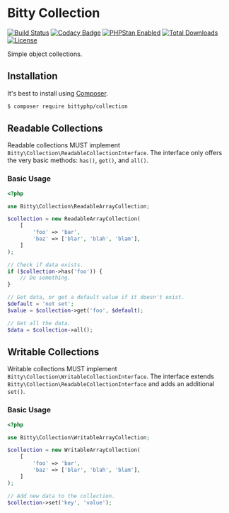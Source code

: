 # Bitty Collection

[![Build Status](https://travis-ci.org/bittyphp/collection.svg?branch=master)](https://travis-ci.org/bittyphp/collection)
[![Codacy Badge](https://api.codacy.com/project/badge/Coverage/4af9a543ef534b0986e8c30a23b7ebd5)](https://www.codacy.com/app/bittyphp/collection)
[![PHPStan Enabled](https://img.shields.io/badge/PHPStan-enabled-brightgreen.svg?style=flat)](https://github.com/phpstan/phpstan)
[![Total Downloads](https://poser.pugx.org/bittyphp/collection/downloads)](https://packagist.org/packages/bittyphp/collection)
[![License](https://poser.pugx.org/bittyphp/collection/license)](https://packagist.org/packages/bittyphp/collection)

Simple object collections.

## Installation

It's best to install using [Composer](https://getcomposer.org/).

```sh
$ composer require bittyphp/collection
```

## Readable Collections

Readable collections MUST implement `Bitty\Collection\ReadableCollectionInterface`. The interface only offers the very basic methods: `has()`, `get()`, and `all()`.

### Basic Usage

```php
<?php

use Bitty\Collection\ReadableArrayCollection;

$collection = new ReadableArrayCollection(
    [
        'foo' => 'bar',
        'baz' => ['blar', 'blah', 'blam'],
    ]
);

// Check if data exists.
if ($collection->has('foo')) {
    // Do something.
}

// Get data, or get a default value if it doesn't exist.
$default = 'not set';
$value = $collection->get('foo', $default);

// Get all the data.
$data = $collection->all();

```

## Writable Collections

Writable collections MUST implement `Bitty\Collection\WritableCollectionInterface`. The interface extends `Bitty\Collection\ReadableCollectionInterface` and adds an additional `set()`.

### Basic Usage

```php
<?php

use Bitty\Collection\WritableArrayCollection;

$collection = new WritableArrayCollection(
    [
        'foo' => 'bar',
        'baz' => ['blar', 'blah', 'blam'],
    ]
);

// Add new data to the collection.
$collection->set('key', 'value');

```
